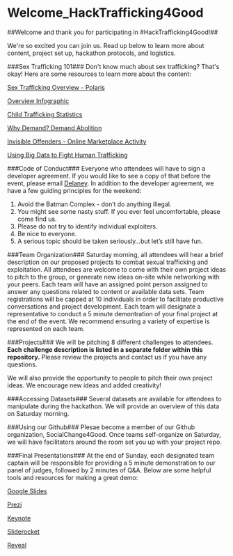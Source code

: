# Welcome_HackTrafficking4Good

##Welcome and thank you for participating in #HackTrafficking4Good!##

We're so excited you can join us. Read up below to learn more about content, project set up, hackathon protocols, and logistics. 

###Sex Trafficking 101###
Don't know much about sex trafficking? That's okay! Here are some resources to learn more about the content: 

<p><a href="https://polarisproject.org/sex-trafficking/" title="Title">Sex Trafficking Overview - Polaris</a></p>
<p><a href="https://www.demandabolition.org/humanrights/">Overview Infographic</a></p>
<p><a href="https://www.wearethorn.org/child-trafficking-statistics/" title="Title">Child Trafficking Statistics</a></p>
<p><a href="https://www.demandabolition.org/why-demand/" title="Title">Why Demand? Demand Abolition</a></p>
<p><a href="http://traffickingresourcecenter.org/sites/default/files/Study%20Estimating%20Online%20Sex%20Customers%20-%20ASU_0.pdf" title="Title">Invisible Offenders - Online Marketplace Activity</a></p>
<p><a href="http://www.atlanticcouncilpodcasts.org/?p=135">Using Big Data to Fight Human Trafficking</a></p>

###Code of Conduct###
Everyone who attendees will have to sign a developer agreement. If you would like to see a copy of that before the event, please email <a href="mailto:delaney_workman@huntalternatives.org" title="Title">Delaney</a>. In addition to the developer agreement, we have a few guiding principles for the weekend: 

<ol>
<li>Avoid the Batman Complex - don’t do anything illegal.</li>
<li>You might see some nasty stuff. If you ever feel uncomfortable, please come find us. </li>
<li>Please do not try to identify individual exploiters.</li>
<li>Be nice to everyone.</li>
<li>A serious topic should be taken seriously…but let’s still have fun. </li>
</ol>


###Team Organization###
Saturday morning, all attendees will hear a brief description on our proposed projects to combat sexual trafficking and exploitation. 
All attendees are welcome to come with their own project ideas to pitch to the group, or generate new ideas on-site while networking with your peers. 
Each team will have an assigned point person assigned to answer any questions related to content or available data sets. 
Team registrations will be capped at 10 individuals in order to facilitate productive conversations and project development. 
Each team will designate a representative to conduct a 5 minute demontration of your final project at the end of the event. 
We recommend ensuring a variety of expertise is represented on each team. 


###Projects###
We will be pitching 8 different challenges to attendees. <b>Each challenge description is listed in a separate folder within this repository.</b> Please review the projects and contact us if you have any questions. 

We will also provide the opportunity to people to pitch their own project ideas. We encourage new ideas and added creativity!

###Accessing Datasets###
Several datasets are available for attendees to manipulate during the hackathon. We will provide an overview of this data on Saturday morning. 


###Using our Github###
Plesae become a member of our Github organization, SocialChange4Good. Once teams self-organize on Saturday, we will have facilitators around the room set you up with your project repo. 


###Final Presentations###
At the end of Sunday, each designated team captain will be responsible for providing a 5 minute demonstration to our panel of judges, followed by 2 minutes of Q&A.
Below are some helpful tools and resources for making a great demo: 

<p><a href="http://www.google.com/slides/about/" title="Title">Google Slides</a></p>
<p><a href="https://prezi.com/" title="Title">Prezi</a></p>
<p><a href="http://www.apple.com/ios/keynote/" title="Title">Keynote</a></p>
<p><a href="http://www.sliderocket.com/" title="Title">Sliderocket</a></p>
<p><a href="https://github.com/hakimel/reveal.js" title="Title">Reveal</a></p>
